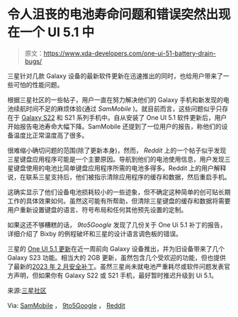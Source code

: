 # 令人沮丧的电池寿命问题和错误突然出现在一个 UI 5.1 中

> 原文：<https://www.xda-developers.com/one-ui-51-battery-drain-bugs/>

三星针对几款 Galaxy 设备的最新软件更新在迅速推出的同时，也给用户带来了一些可怕的性能问题。

根据三星社区的一些帖子，用户一直在努力解决他们的 Galaxy 手机和新发现的电池续航时间不足的麻烦体验(通过 *SamMobile* )。就目前而言，这些问题似乎只存在于 [Galaxy S22](https://www.xda-developers.com/samsung-galaxy-s22-long-term-review/) 和 S21 系列手机中。自从安装了 One UI 5.1 软件更新后，用户开始报告电池寿命大幅下降。SamMobile 还提到了一位用户的报告，称他们的设备温度比正常温度高了很多。

很难缩小确切问题的范围(除了更新本身)，然而， *Reddit* 上的一个帖子似乎发现三星键盘应用程序可能是一个主要原因。导航到他们的电池使用信息，用户发现三星键盘使用的电池比简单键盘应用程序所需的电池多得多。Reddit 上的用户解释说，在联系三星支持后，他们被指示清除应用程序的缓存和数据，然后重启手机。

这确实显示了他们设备电池损耗较小的一些迹象，但不确定这种简单的创可贴长期工作的具体效果如何。虽然这可能有所帮助，但清除三星键盘的缓存和数据将需要用户重新设置键盘的语言、符号布局和任何其他预先设置的定制。

如果这还不够糟糕的话， *9to5Google* 发现了几份关于 One Ui 5.1 补丁的报告，详细介绍了 Bixby 的例程破坏和三星的设计语言调色板的错误。

三星的 [One UI 5.1 更新](https://www.xda-developers.com/samsung-galaxy-s22-s21-s20-z-fold-flip-4-3-one-ui-5-1/)在近一周前向 Galaxy 设备推出，并为旧设备带来了几个 Galaxy S23 功能。相当大的 2GB 更新，虽然包含几个受欢迎的功能，但也提供了最新的[2023 年 2 月安全补丁](https://www.xda-developers.com/february-2023-android-security-update/)。虽然三星尚未就电池严重耗尽或软件问题发表官方声明，但如果你有 Galaxy S22 或 S21 手机，最好暂时推迟升级到 Ui 5.1。

来源:[三星社区](https://eu.community.samsung.com/t5/galaxy-s22-series/one-ui-5-1-la-morte-di-s22-ultra/m-p/6925536#M46291)

Via: [SamMobile](https://www.sammobile.com/news/one-ui-5-1-destroying-battery-life-some-galaxy-phones/) ， [9to5Google](https://9to5google.com/2023/02/18/one-ui-5-1-bugs-battery/) ， [Reddit](https://www.reddit.com/r/samsung/comments/114ev68/huge_battery_drain_on_one_ui_51_samsung_keyboard/)